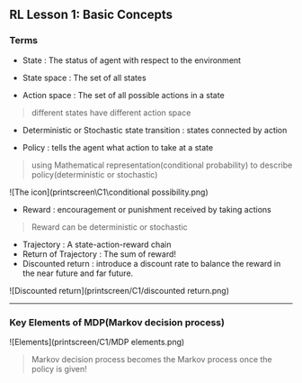 ## RL Lesson 1: Basic Concepts

### Terms

* State : The status of agent with respect to the environment

* State space : The set of all states

* Action space : The set of all possible actions in a state

> different states have different action space

* Deterministic or Stochastic state transition : states connected by action

* Policy : tells the agent what action to take at a state

> using Mathematical representation(conditional probability) to describe policy(deterministic or stochastic)

![The icon](printscreen\C1\conditional possibility.png)

* Reward : encouragement or punishment received by taking actions

> Reward can be deterministic or stochastic

* Trajectory : A state-action-reward chain
* Return of Trajectory :  The sum of reward!
*  Discounted return : introduce a discount rate to balance the reward in the near future and far future.

![Discounted return](printscreen/C1/discounted return.png)

___

### Key Elements of MDP(Markov decision process)

![Elements](printscreen/C1/MDP elements.png)

> Markov decision process becomes the Markov process once the policy is given!
>





















